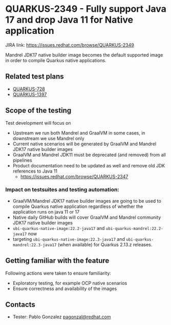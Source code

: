 # QUARKUS-2349 - Fully support Java 17 and drop Java 11 for Native application

JIRA link: https://issues.redhat.com/browse/QUARKUS-2349

Mandrel JDK17 native builder image becomes the default supported image in order to compile Quarkus native applications.

## Related test plans

 - [QUARKUS-728](QUARKUS-728.md)
 - [QUARKUS-1397](QUARKUS-1397.md)

## Scope of the testing

Test development will focus on
- Upstream we run both Mandrel and GraalVM in some cases, in downstream we use Mandrel only
- Current native scenarios will be generated by GraalVM and Mandrel JDK17 native builder images
- GraalVM and Mandrel JDK11 must be deprecated (and removed) from all pipelines
- Product documentation need to be updated as well and remove old JDK references to Java 11
    - https://issues.redhat.com/browse/QUARKUS-2347
  
### Impact on testsuites and testing automation:

- GraalVM/Mandrel JDK17 native builder images are going to be used to compile Quarkus native application regardless of whether the application runs on java 11 or 17
- Native daily GitHub builds will cover GraalVM and Mandrel community JDK17 native builder images
-  `ubi-quarkus-native-image:22.2-java17` and `ubi-quarkus-mandrel:22.2-java17` now
-  targeting `ubi-quarkus-native-image:22.3-java17` and `ubi-quarkus-mandrel:22.3-java17` (when available) for Quarkus 2.13.z releases.

## Getting familiar with the feature
Following actions were taken to ensure familiarity:
 - Exploratory testing, for example OCP native scenarios 
 - Ensure correctness and availability of the images

## Contacts
* Tester: Pablo Gonzalez <pagonzal@redhat.com>